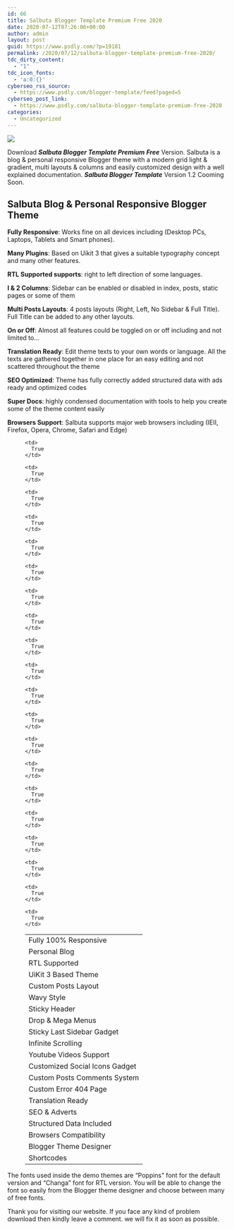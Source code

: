 ```yaml
---
id: 66
title: Salbuta Blogger Template Premium Free 2020
date: 2020-07-12T07:26:06+00:00
author: admin
layout: post
guid: https://www.psdly.com/?p=19181
permalink: /2020/07/12/salbuta-blogger-template-premium-free-2020/
tdc_dirty_content:
  - "1"
tdc_icon_fonts:
  - 'a:0:{}'
cyberseo_rss_source:
  - https://www.psdly.com/blogger-template/feed?paged=5
cyberseo_post_link:
  - https://www.psdly.com/salbuta-blogger-template-premium-free-2020
categories:
  - Uncategorized
---
```

<div>
  <img src="https://i2.wp.com/www.psdly.com/wp-content/uploads/2020/07/Salbuta-Blogger-Template-Premium-Version-Free-Download.jpg" class="ff-og-image-inserted" />
</div>

Download _**Salbuta Blogger Template Premium**_ _**Free**_ Version. Salbuta is a blog & personal responsive Blogger theme with a modern grid light & gradient, multi layouts & columns and easily customized design with a well explained documentation. **_Salbuta Blogger Template_** Version 1.2 Cooming Soon.

## Salbuta Blog & Personal Responsive Blogger Theme

**Fully Responsive**: Works fine on all devices including (Desktop PCs, Laptops, Tablets and Smart phones).

**Many Plugins**: Based on Uikit 3 that gives a suitable typography concept and many other features.

**RTL Supported supports**: right to left direction of some languages.

**I & 2 Columns**: Sidebar can be enabled or disabled in index, posts, static pages or some of them

**Multi Posts Layouts**: 4 posts layouts (Right, Left, No Sidebar & Full Title). Full Title can be added to any other layouts.

**On or Off**: Almost all features could be toggled on or off including and not limited to…

**Translation Ready**: Edit theme texts to your own words or language. All the texts are gathered together in one place for an easy editing and not scattered throughout the theme

**SEO Optimized**: Theme has fully correctly added structured data with ads ready and optimized codes

**Super Docs**: highly condensed documentation with tools to help you create some of the theme content easily

**Browsers Support**: Salbuta supports major web browsers including (IEII, Firefox, Opera, Chrome, Safari and Edge)<figure class="wp-block-table"> 

<table>
  <tr>
    <td>
      Fully 100% Responsive
    </td>
    
    <td>
      True
    </td>
  </tr>
  
  <tr>
    <td>
      Personal Blog
    </td>
    
    <td>
      True
    </td>
  </tr>
  
  <tr>
    <td>
      RTL Supported
    </td>
    
    <td>
      True
    </td>
  </tr>
  
  <tr>
    <td>
      UiKit 3 Based Theme
    </td>
    
    <td>
      True
    </td>
  </tr>
  
  <tr>
    <td>
      Custom Posts Layout
    </td>
    
    <td>
      True
    </td>
  </tr>
  
  <tr>
    <td>
      Wavy Style
    </td>
    
    <td>
      True
    </td>
  </tr>
  
  <tr>
    <td>
      Sticky Header
    </td>
    
    <td>
      True
    </td>
  </tr>
  
  <tr>
    <td>
      Drop & Mega Menus
    </td>
    
    <td>
      True
    </td>
  </tr>
  
  <tr readability="2">
    <td>
      Sticky Last Sidebar Gadget
    </td>
    
    <td>
      True
    </td>
  </tr>
  
  <tr>
    <td>
      Infinite Scrolling
    </td>
    
    <td>
      True
    </td>
  </tr>
  
  <tr>
    <td>
      Youtube Videos Support
    </td>
    
    <td>
      True
    </td>
  </tr>
  
  <tr readability="2">
    <td>
      Customized Social Icons Gadget
    </td>
    
    <td>
      True
    </td>
  </tr>
  
  <tr readability="2">
    <td>
      Custom Posts Comments System
    </td>
    
    <td>
      True
    </td>
  </tr>
  
  <tr>
    <td>
      Custom Error 404 Page
    </td>
    
    <td>
      True
    </td>
  </tr>
  
  <tr>
    <td>
      Translation Ready
    </td>
    
    <td>
      True
    </td>
  </tr>
  
  <tr>
    <td>
      SEO & Adverts
    </td>
    
    <td>
      True
    </td>
  </tr>
  
  <tr>
    <td>
      Structured Data Included
    </td>
    
    <td>
      True
    </td>
  </tr>
  
  <tr>
    <td>
      Browsers Compatibility
    </td>
    
    <td>
      True
    </td>
  </tr>
  
  <tr>
    <td>
      Blogger Theme Designer
    </td>
    
    <td>
      True
    </td>
  </tr>
  
  <tr>
    <td>
      Shortcodes
    </td>
    
    <td>
      True
    </td>
  </tr>
</table></figure> 

The fonts used inside the demo themes are “Poppins” font for the default version and “Changa” font for RTL version. You will be able to change the font so easily from the Blogger theme designer and choose between many of free fonts.

Thank you for visiting our website. If you face any kind of problem download then kindly leave a comment. we will fix it as soon as possible.